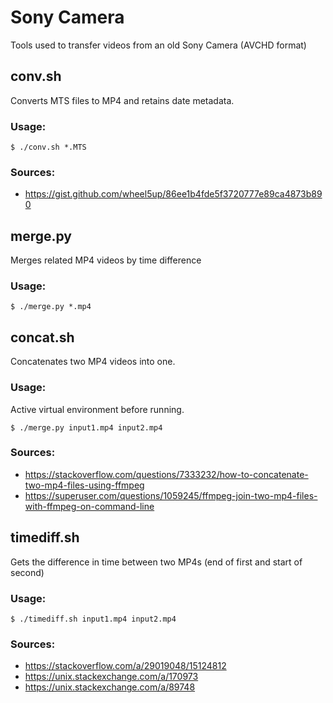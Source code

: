 # Sony Camera

Tools used to transfer videos from an old Sony Camera (AVCHD format)

## conv.sh
Converts MTS files to MP4 and retains date metadata.
### Usage:
```$ ./conv.sh *.MTS```
### Sources:
 * https://gist.github.com/wheel5up/86ee1b4fde5f3720777e89ca4873b890

## merge.py
Merges related MP4 videos by time difference
### Usage:
```$ ./merge.py *.mp4```


## concat.sh
Concatenates two MP4 videos into one.
### Usage:
Active virtual environment before running.

```$ ./merge.py input1.mp4 input2.mp4```
### Sources:
 * https://stackoverflow.com/questions/7333232/how-to-concatenate-two-mp4-files-using-ffmpeg
 * https://superuser.com/questions/1059245/ffmpeg-join-two-mp4-files-with-ffmpeg-on-command-line


## timediff.sh
Gets the difference in time between two MP4s
(end of first and start of second)
### Usage:
```$ ./timediff.sh input1.mp4 input2.mp4```
### Sources:
 * https://stackoverflow.com/a/29019048/15124812
 * https://unix.stackexchange.com/a/170973
 * https://unix.stackexchange.com/a/89748